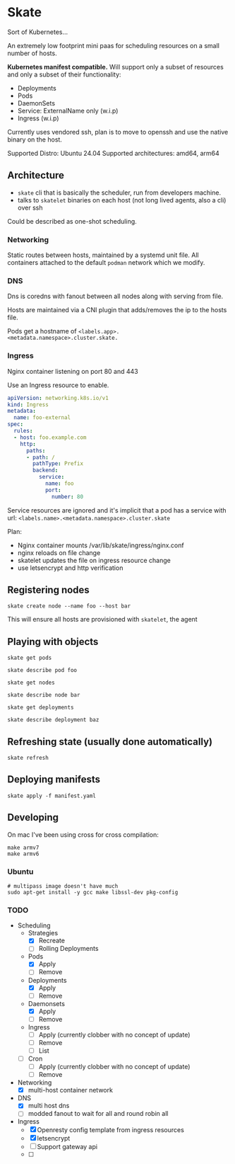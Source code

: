# Skate

Sort of Kubernetes...

An extremely low footprint mini paas for scheduling resources on a small number of hosts.

**Kubernetes manifest compatible.**
Will support only a subset of resources and only a subset of their functionality:

- Deployments
- Pods
- DaemonSets
- Service: ExternalName only (w.i.p)
- Ingress (w.i.p)

Currently uses vendored ssh, plan is to move to openssh and use the native binary on the host.

Supported Distro: Ubuntu 24.04
Supported architectures: amd64, arm64

## Architecture

- `skate` cli that is basically the scheduler, run from developers machine.
- talks to `skatelet` binaries on each host (not long lived agents, also a cli) over ssh

Could be described as one-shot scheduling.

### Networking

Static routes between hosts, maintained by a systemd unit file.
All containers attached to the default `podman` network which we modify.

### DNS

Dns is coredns with fanout between all nodes along with serving from file.

Hosts are maintained via a CNI plugin that adds/removes the ip to the hosts file.

Pods get a hostname of `<labels.app>.<metadata.namespace>.cluster.skate.`

### Ingress

Nginx container listening on port 80 and 443

Use an Ingress resource to enable.

```yaml
apiVersion: networking.k8s.io/v1
kind: Ingress
metadata:
  name: foo-external
spec:
  rules:
  - host: foo.example.com
    http:
      paths:
      - path: /
        pathType: Prefix
        backend:
          service:
            name: foo
            port:
              number: 80
```

Service resources are ignored and it's implicit that a pod has a service with
url: `<labels.name>.<metadata.namespace>.cluster.skate`

Plan:

- Nginx container mounts /var/lib/skate/ingress/nginx.conf
- nginx reloads on file change
- skatelet updates the file on ingress resource change
- use letsencrypt and http verification

## Registering nodes

```shell
skate create node --name foo --host bar
```

This will ensure all hosts are provisioned with `skatelet`, the agent

## Playing with objects

```shell
skate get pods

skate describe pod foo

skate get nodes

skate describe node bar

skate get deployments

skate describe deployment baz
```

## Refreshing state (usually done automatically)

```shell
skate refresh
```

## Deploying manifests

```shell
skate apply -f manifest.yaml
```

## Developing

On mac I've been using cross for cross compilation:

```shell
make armv7
make armv6
```

### Ubuntu

```shell
# multipass image doesn't have much
sudo apt-get install -y gcc make libssl-dev pkg-config
```

### TODO

- Scheduling
    - Strategies
        - [x] Recreate
        - [ ] Rolling Deployments
    - Pods
        - [x] Apply
        - [ ] Remove
    - Deployments
        - [x] Apply
        - [ ] Remove
    - Daemonsets
        - [x] Apply
        - [ ] Remove
    - Ingress
        - [ ] Apply (currently clobber with no concept of update)
        - [ ] Remove
        - [ ] List
    - [ ] Cron
        - [ ] Apply (currently clobber with no concept of update)
        - [ ] Remove
- Networking
    - [x] multi-host container network
- DNS
    - [x] multi host dns
    - [ ] modded fanout to wait for all and round robin all
- Ingress
    - [x] Openresty config template from ingress resources
    - [x] letsencrypt
    - [ ] Support gateway api
    - [ ] 

